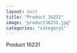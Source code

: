 ```yaml
---
layout: post
title: "Product 16231"
image: "product16231.jpg"
categories: "category1"
---
```

Product 16231
